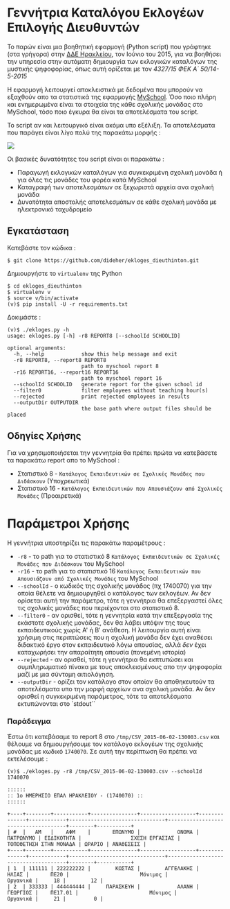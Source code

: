 # Γεννήτρια Καταλόγου Εκλογέων Επιλογής Διευθυντών

Το παρών είναι μια βοηθητική εφαρμογή (Python script) που γράφτηκε (στα γρήγορα) στην [ΔΔΕ Ηρακλείου](http://dide.ira.sch.gr),
τον Ιούνιο του 2015, για να βοηθήσει την υπηρεσία στην αυτόματη δημιουργία των εκλογικών καταλόγων της μυστικής ψηφοφορίας,
όπως αυτή ορίζεται με τον _4327/15 ΦΕΚ Α΄ 50/14-5-2015_

Η εφαρμογή λειτουργεί αποκλειστικά με δεδομένα που μπορούν να εξαχθούν απο τα στατιστικά της εφαρμογής
[MySchool](https://myschool.sch.gr/). Όσο ποιο πλήρη και ενημερωμένα είναι τα στοιχεία της κάθε σχολικής μονάδας στο
MySchool, τόσο ποιο έγκυρα θα είναι τα αποτελέσματα του script.

To script αν και λειτουργικό είναι ακόμα υπο εξέλιξη. Τα αποτελέσματα που παράγει είναι λίγο πολύ της παρακάτω μορφής :

![](https://github.com/dideher/ekloges_dieuthinton/blob/master/images/db784521dc06fa3e716660840522ac2c.jpg)

Οι βασικές δυνατότητες του script είναι οι παρακάτω :

* Παραγωγή εκλογικών καταλόγων για συγκεκριμένη σχολική μονάδα ή για όλες τις μονάδες του φορέα κατά MySchool
* Καταγραφή των αποτελεσμάτων σε ξεχωριστά αρχεία ανα σχολική μονάδα
* Δυνατότητα αποστολής αποτελεσμάτων σε κάθε σχολική μονάδα με ηλεκτρονικό ταχυδρομείο


## Εγκατάσταση

Κατεβάστε τον κώδικα :

```
$ git clone https://github.com/dideher/ekloges_dieuthinton.git
```

Δημιουργήστε το `virtualenv` της Python

```
$ cd ekloges_dieuthinton
$ virtualenv v
$ source v/bin/activate
(v)$ pip install -U -r requirements.txt
```

Δοκιμάστε :

```
(v)$ ./ekloges.py -h
usage: ekloges.py [-h] -r8 REPORT8 [--schoolId SCHOOLID]

optional arguments:
  -h, --help            show this help message and exit
  -r8 REPORT8, --report8 REPORT8
                        path to myschool report 8
  -r16 REPORT16, --report16 REPORT16
                        path to myschool report 16
  --schoolId SCHOOLID   generate report for the given school id
  --filter0             filter employees without teaching hour(s)
  --rejected            print rejected employees in results
  --outputDir OUTPUTDIR
                        the base path where output files should be placed
```

## Οδηγίες Χρήσης

Για να χρησιμοποιήσεται την γεννητρία θα πρέπει πρώτα να κατεβάσετε τα παρακάτω report απο το MySchool :

* Στατιστικό 8 - `Κατάλογος Εκπαιδευτικών σε Σχολικές Μονάδες που Διδάσκουν` (Υποχρεωτικά)
* Στατιστικό 16 - `Κατάλογος Εκπαιδευτικών που Απουσιάζουν από Σχολικές Μονάδες` (Προαιρετικά)

# Παράμετροι Χρήσης

Η γεννήτρια υποστηρίζει τις παρακάτω παραμέτρους :

* `-r8` - το path για το στατιστικό 8 `Κατάλογος Εκπαιδευτικών σε Σχολικές Μονάδες που Διδάσκουν` του MySchool
* `-r16` - το path για το στατιστικό 16 `Κατάλογος Εκπαιδευτικών που Απουσιάζουν από Σχολικές Μονάδες` του MySchool
* `--schoolId` - ο κωδικός της σχολικής μονάδος (πχ 1740070) για την οποία θέλετε να δημιουργηθεί ο κατάλογος των εκλογέων.
  Αν δεν ορίσεται αυτή την παράμετρο, τότε η γεννήτρια θα επεξεργαστεί όλες τις σχολικές μονάδες που περιέχονται στο στατιστικό 8.
* `--filter0` - αν ορισθεί, τότε η γεννητρία κατά την επεξεργασία της εκάστοτε σχολικής μονάδας, δεν θα λάβει υπόψιν της τους
 εκπαιδευτικούς χωρίς Α' ή Β' ανάθεση. Η λειτουργία αυτή είναι χρήσιμη στις περιπτώσεις που η σχολική μονάδα δεν έχει αναθέσει
 διδακτικό έργο στον εκπαιδευτικό λόγω απουσίας, αλλά *δεν* έχει καταχωρήσει την απαραίτητη απουσία (πονεμένη ιστορία)
* `--rejected` - αν ορισθεί, τότε η γεννήτρια θα εκπτυπώσει και συμπληρωματικό πίνακα με τους αποκλεισμένους απο την ψηφοφορία μαζί με μια
σύντομη αιτιολόγηση.
* `--outputDir` - ορίζει τον κατάλογο στον οποίον θα αποθηκευτούν τα αποτελέσματα υπο την μορφή αρχείων ανα σχολική μονάδα. Αν δεν ορισθεί
η συγκεκριμένη παράμετρος, τότε τα αποτελέσματα εκτυπώνονται στο `stdout``

### Παράδειγμα

Έστω ότι κατεβάσαμε το report 8 στο `/tmp/CSV_2015-06-02-130003.csv` και θέλουμε να δημιουργήσουμε τον κατάλογο εκλογέων της σχολικής μονάδας με κωδικό `1740070`. Σε αυτή την περίπτωση θα πρέπει να εκτελέσουμε :

```
(v)$ ./ekloges.py -r8 /tmp/CSV_2015-06-02-130003.csv --schoolId 1740070

::::::
:: 1ο ΗΜΕΡΗΣΙΟ ΕΠΑΛ ΗΡΑΚΛΕΙΟΥ - (1740070) ::
::::::

+----+--------+-----------+---------------+------------------+--------------+------------+-------------------------------+-------------------------------------+--------+-----------+
| #  |   ΑΜ   |    ΑΦΜ    |       ΕΠΩΝΥΜΟ |            ΟΝΟΜΑ |    ΠΑΤΡΩΝΥΜΟ | ΕΙΔΙΚΟΤΗΤΑ |                ΣΧΕΣΗ ΕΡΓΑΣΙΑΣ |              ΤΟΠΟΘΕΤΗΣΗ ΣΤΗΝ ΜΟΝΑΔΑ | ΩΡΑΡΙΟ | ΑΝΑΘΕΣΕΙΣ |
+----+--------+-----------+---------------+------------------+--------------+------------+-------------------------------+-------------------------------------+--------+-----------+
| 1  | 111111 | 222222222 |        ΚΩΣΤΑΣ |        ΑΓΓΕΛΑΚΗΣ |        ΗΛΙΑΣ |       ΠΕ20 |                       Μόνιμος |                            Οργανικά |     18 |        12 |
| 2  | 333333 | 444444444 |     ΠΑΡΑΣΚΕΥΗ |            ΑΛΑΝΗ |     ΓΕΩΡΓΙΟΣ |    ΠΕ17.01 |                       Μόνιμος |                            Οργανικά |     21 |         0 |
```

